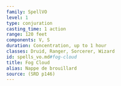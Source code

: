 ```yaml
---
family: SpellVO
level: 1
type: conjuration
casting_time: 1 action
range: 120 feet
components: V, S
duration: Concentration, up to 1 hour
classes: Druid, Ranger, Sorcerer, Wizard
id: spells_vo.md#fog-cloud
title: Fog Cloud
alias: Nappe de brouillard
source: (SRD p146)
---
```


